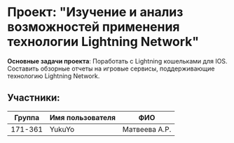 # Проект: "Изучение и анализ возможностей применения технологии Lightning Network"
<b>Основные задачи проекта</b>: Поработать с Lightning кошельками для IOS. Составить обзорные отчеты на игровые сервисы, поддерживающие технологию Lightning Network.
## Участники:

  | Группа  | Имя пользователя | ФИО              |
  |---------|------------------|------------------|
  | 171-361 | YukuYo           | Матвеева А.Р.    |
